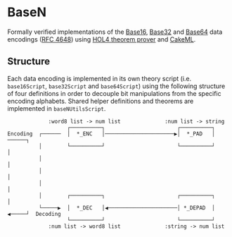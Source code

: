 # BaseN
Formally verified implementations of the [Base16](https://datatracker.ietf.org/doc/html/rfc4648#section-8), [Base32](https://datatracker.ietf.org/doc/html/rfc4648#section-6) and [Base64](https://datatracker.ietf.org/doc/html/rfc4648#section-4) data encodings ([RFC 4648](https://datatracker.ietf.org/doc/rfc4648/)) using [HOL4 theorem prover](https://hol-theorem-prover.org/) and [CakeML](https://cakeml.org).

## Structure
Each data encoding is implemented in its own theory script (i.e. `base16Script`, `base32Script` and `base64Script`) using the following structure of four definitions in order to decouple bit manipulations from the specific encoding alphabets. Shared helper definitions and theorems are implemented in `baseNUtilsScript`.

                 :word8 list -> num list              :num list -> string
                       ┌──────────┐                       ┌──────────┐
    Encoding  ┌──────  │  *_ENC   │──────────────────────▶│  *_PAD   │  ──────┐
              │        └──────────┘                       └──────────┘        │
              │                                                               │
              │                                                               │
              │                                                               │
              │        ┌──────────┐                       ┌──────────┐        │
              └─────▶  │  *_DEC   │◀──────────────────────│ *_DEPAD  │  ◀─────┘  Decoding
                       └──────────┘                       └──────────┘
                 :num list -> word8 list              :string -> num list